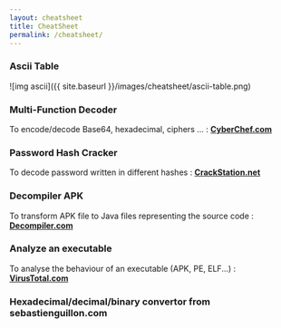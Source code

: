 ```yaml
---
layout: cheatsheet
title: CheatSheet
permalink: /cheatsheet/
---
```


### Ascii Table 

![img ascii]({{ site.baseurl }}/images/cheatsheet/ascii-table.png)

### Multi-Function Decoder

To encode/decode Base64, hexadecimal, ciphers ... : 
**<a href="https://gchq.github.io/CyberChef/" target="_blank">CyberChef.com</a>**

### Password Hash Cracker

To decode password written in different hashes : 
**<a href="https://crackstation.net/" target="_blank">CrackStation.net</a>**

### Decompiler APK

To transform APK file to Java files representing the source code : 
**<a href="http://www.decompiler.com/" target="_blank">Decompiler.com</a>**

### Analyze an executable 

To analyse the behaviour of an executable (APK, PE, ELF...) : 
**<a href="https://www.virustotal.com" target="_blank">VirusTotal.com</a>**

<!-- This title allows to print the convertor in cheatsheet.html (HAVE TO BE THE LAST TITLE)-->
### Hexadecimal/decimal/binary convertor from sebastienguillon.com


